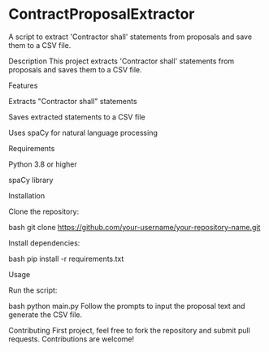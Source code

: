 # ContractProposalExtractor
A script to extract 'Contractor shall' statements from proposals and save them to a CSV file.

Description
This project extracts 'Contractor shall' statements from proposals and saves them to a CSV file.

Features

Extracts "Contractor shall" statements

Saves extracted statements to a CSV file

Uses spaCy for natural language processing

Requirements


Python 3.8 or higher

spaCy library


Installation


Clone the repository:

bash
git clone https://github.com/your-username/your-repository-name.git

Install dependencies:

bash
pip install -r requirements.txt

Usage


Run the script:

bash
python main.py
Follow the prompts to input the proposal text and generate the CSV file.

Contributing
First project, feel free to fork the repository and submit pull requests. Contributions are welcome!

License
This project is licensed under the Apache License 2.0 - see the LICENSE file for details.
